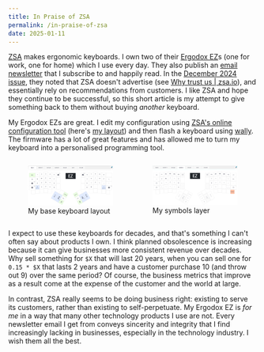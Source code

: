 ```yaml
---
title: In Praise of ZSA
permalink: /in-praise-of-zsa
date: 2025-01-11
---
```


[ZSA](https://www.zsa.io) makes ergonomic keyboards.
I own two of their [Ergodox EZ](https://ergodox-ez.com/)s (one for work, one for home) which I use every day.
They also publish an [email newsletter](https://www.zsa.io/the-ergo) that I subscribe to and happily read.
In the [December 2024 issue](https://mailchi.mp/zsa/the-ergo-75), they noted that ZSA doesn't advertise (see [Why trust us | zsa.io](https://www.zsa.io/trust)), and essentially rely on recommendations from customers.
I like ZSA and hope they continue to be successful, so this short article is my attempt to give something back to them without buying *another* keyboard.

My Ergodox EZs are great. I edit my configuration using
[ZSA's online configuration tool](https://configure.zsa.io/)
(here's [my layout](https://configure.zsa.io/ergodox-ez/layouts/60G6R/latest/0))
and then flash a keyboard using [wally](https://github.com/zsa/wally).
The firmware has a lot of great features and has allowed me to turn my keyboard into a personalised programming tool.

<div style="display: flex; flex-direction: row">
<figure>
<a href="./images/zsa-1.png"><img src="./images/zsa-1.png"></a>
<figcaption>My base keyboard layout</figcaption>
</figure>
<figure>
<a href="./images/zsa-2.png"><img src="./images/zsa-2.png"></a>
<figcaption>My symbols layer</figcaption>
</figure>
</div>

I expect to use these keyboards for decades, and that's something I can't often say about products I own.
I think planned obsolescence is increasing because it can give businesses more consistent revenue over decades.
Why sell something for `$X` that will last 20 years, when you can sell one for `0.15 * $X` that lasts 2 years and have a customer purchase 10 (and throw out 9) over the same period?
Of course, the business metrics that improve as a result come at the expense of the customer and the world at large.

In contrast, ZSA really seems to be doing business right: existing to serve its customers, rather than existing to self-perpetuate.
My Ergodox EZ is *for me* in a way that many other technology products I use are not.
Every newsletter email I get from conveys sincerity and integrity that I find increasingly lacking in businesses, especially in the technology industry.
I wish them all the best.
